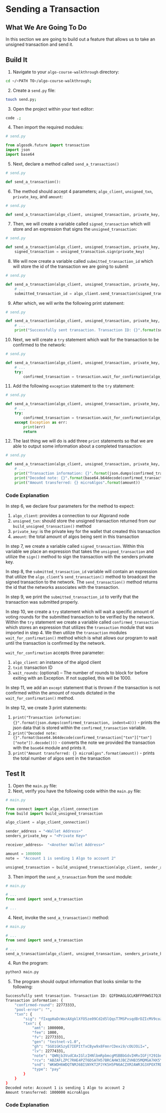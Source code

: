 # Sending a Transaction

## What We Are Going To Do
In this section we are going to build out a feature that allows us to take an unsigned transaction and send it.

## Build It
1. Navigate to your `algo-course-walkthrough` directory:
```sh
cd ~/<PATH TO>/algo-course-walkthrough;
```
2. Create a `send.py` file:
```sh
touch send.py;
```
3. Open the project within your text editor:
```sh
code .;
```
4. Then import the required modules:
```python
# send.py

from algosdk.future import transaction
import json
import base64
```
5. Next, declare a method called `send_a_transaction()`
```python
# send.py

def send_a_transaction():
```
6. The method should accept 4 parameters; `algo_client`, `unsigned_txn`, `private_key`, and `amount`:
```python
# send.py

def send_a_transaction(algo_client, unsigned_transaction, private_key, amount):
```
7. Then, we will create a variable called `signed_transaction` which will store and an expression that signs the `unsigned_transaction`:
```python
# send.py

def send_a_transaction(algo_client, unsigned_transaction, private_key, amount):
    signed_transaction = unsigned_transaction.sign(private_key)
```
8. We will now create a variable called `submitted_transaction_id` which will store the id of the transaction we are going to submit
```python
# send.py

def send_a_transaction(algo_client, unsigned_transaction, private_key, amount):
    # ...
    submitted_transaction_id = algo_client.send_transaction(signed_transaction)
```
9. After which, we will write the following print statement:
```python
# send.py

def send_a_transaction(algo_client, unsigned_transaction, private_key, amount):
    # ...
    print("Successfully sent transaction. Transaction ID: {}".format(submitted_transaction_id))
```
10.  Next, we will create a `try` statement which wait for the transaction to be confirmed to the network:
```python
# send.py

def send_a_transaction(algo_client, unsigned_transaction, private_key, amount):
    # ...
    try:
        confirmed_transaction = transaction.wait_for_confirmation(algo_client, submitted_transaction_id, 4)
```
11. Add the following `exception` statement to the `try` statement:
```python
# send.py

def send_a_transaction(algo_client, unsigned_transaction, private_key, amount):
    # ...
    try:
        confirmed_transaction = transaction.wait_for_confirmation(algo_client, submitted_transaction_id, 4)
    except Exception as err:
        print(err)
        return
```
12. The last thing we will do is add three `print` statements so that we are able to output some information about a completed transaction:
```python
# send.py

def send_a_transaction(algo_client, unsigned_transaction, private_key, amount):
    # ...
    print("Transaction information: {}".format(json.dumps(confirmed_transaction, indent=4)))
    print("Decoded note: {}".format(base64.b64decode(confirmed_transaction["txn"]["txn"]["note"]).decode()))
    print("Amount transferred: {} microAlgos".format(amount))
```
### Code Explanation
In step 6, we declare four parameters for the method to expect:
1.  `algo_client`: provides a connection to our Algorand node
2.  `unsigned_txn`: should store the unsigned transaction returned from our `build_unsigned_transaction()` method
3.  `private_key`: is the private key for the wallet that created this transaction
4.  `amount`: the total amount of algos being sent in this transaction

In step 7, we create a variable called `signed_transaction`. Within this variable we place an expression that takes the `unsigned_transaction` and utilize the `sign()` method to sign the transaction with the senders private key.

In step 8, the `submitted_transaction_id` variable will contain an expression that utilize the `algo_client`'s `send_transaction()` method to broadcast the signed transaction to the network. The `send_transaction()` method returns the id that the networks associates with the transaction.

In step 9, we print the `submitted_transaction_id` to verify that the transaction was submitted properly.

In step 10, we create a `try` statement which will wait a specific amount of voting rounds for the submitted transaction to be verified by the network. Within the `try` statement we create a variable called `confirmed_transaction` which stores an expression that utilizes the `transaction` module that was imported in step 4. We then utilize the `transaction` modules `wait_for_confirmation()` method which is what allows our program to wait until the transaction is confirmed by the network.

`wait_for_confirmation` accepts three parameter:
1. `algo_client`: an instance of the algod client
2. `txid`: transaction ID
3. `wait_rounds`: (optional) – The number of rounds to block for before exiting with an Exception. If not supplied, this will be 1000.

In step 11, we add an `except` statement that is thrown if the transaction is not confirmed within the amount of rounds dictated in the `wait_for_confirmation()` method.

In step 12, we create 3 print statements:
1. `print("Transaction information: {}".format(json.dumps(confirmed_transaction, indent=4)))` - prints the json data that is stored within the `confirmed_transaction` variable.
2. `print("Decoded note: {}".format(base64.b64decode(confirmed_transaction["txn"]["txn"]["note"]).decode()))` - converts the note we provided the transaction with the `base64` module and prints it.
3. `print("Amount transferred: {} microAlgos".format(amount))` - prints the total number of algos sent in the transaction

## Test It
1. Open the `main.py` file:
2. Next, verify you have the following code within the `main.py` file:
```python
# main.py

from connect import algo_client_connection
from build import build_unsigned_transaction

algo_client = algo_client_connection()

sender_address = "<Wallet Address>"
senders_private_key = "<Private Key>"

receiver_address=  "<Another Wallet Address>"

amount = 1000000
note =  "Account 1 is sending 1 Algo to account 2"

unsigned_transaction = build_unsigned_transaction(algo_client, sender_address, amount, receiver_address, note)
```
3. Then import the `send_a_transaction` from the `send` module:
```python
# main.py

# ...
from send import send_a_transaction

# ...
```
4. Next, invoke the `send_a_transaction()` method:
```python
# main.py

# ...
from send import send_a_transaction

# ...
send_a_transaction(algo_client, unsigned_transaction, senders_private_key, amount)
```
4. Run the program:
```sh
python3 main.py
```
5. The program should output information that looks similar to the following:
```sh
Successfully sent transaction. Transaction ID: Q2FDHAGLGCLKBFFPOW5I7QJBIYXNXOOYOBJUDDCDEZYI2S5A7YPA
Transaction information: {
    "confirmed-round": 22773333,
    "pool-error": "",
    "txn": {
        "sig": "fIxqpHaDcWezAXgklXfO5ze09Cd2d5lQqsT7MSPxsqdBrDZIcMV9cozBXP63gdw5RhU/TsyQdDaOxeuP+RgsDA==",
        "txn": {
            "amt": 1000000,
            "fee": 1000,
            "fv": 22773331,
            "gen": "testnet-v1.0",
            "gh": "SGO1GKSzyE7IEPItTxCByw9x8FmnrCDexi9/cOUJOiI=",
            "lv": 22774331,
            "note": "QWNjb3VudCAxIGlzIHNlbmRpbmcgMSBBbGdvIHRvIGFjY291bnQgMg==",
            "rcv": "ABZAFLZPC7RHE4PZT6DSATH57BRCAHW3JBCZVHB35MQMGA7HX5YR3O3ZGA",
            "snd": "WKWDH6WDQTNMJ6BISNYKT2PJYK5H5PN6ACZXMJAWR3G3XPOXTRD7MNY2AU",
            "type": "pay"
        }
    }
}
Decoded note: Account 1 is sending 1 Algo to account 2
Amount transferred: 1000000 microAlgos
```

### Code Explanation